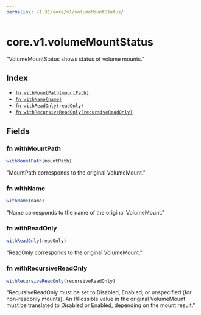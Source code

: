 ```yaml
---
permalink: /1.31/core/v1/volumeMountStatus/
---
```


# core.v1.volumeMountStatus

"VolumeMountStatus shows status of volume mounts."

## Index

* [`fn withMountPath(mountPath)`](#fn-withmountpath)
* [`fn withName(name)`](#fn-withname)
* [`fn withReadOnly(readOnly)`](#fn-withreadonly)
* [`fn withRecursiveReadOnly(recursiveReadOnly)`](#fn-withrecursivereadonly)

## Fields

### fn withMountPath

```ts
withMountPath(mountPath)
```

"MountPath corresponds to the original VolumeMount."

### fn withName

```ts
withName(name)
```

"Name corresponds to the name of the original VolumeMount."

### fn withReadOnly

```ts
withReadOnly(readOnly)
```

"ReadOnly corresponds to the original VolumeMount."

### fn withRecursiveReadOnly

```ts
withRecursiveReadOnly(recursiveReadOnly)
```

"RecursiveReadOnly must be set to Disabled, Enabled, or unspecified (for non-readonly mounts). An IfPossible value in the original VolumeMount must be translated to Disabled or Enabled, depending on the mount result."